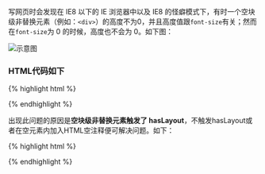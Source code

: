 ```yaml
---
layout: article
title: IE6、IE7 及 IE8 怪癖模式下空块级非替换元素高度不为 0
categories:
  - Front-end
tags:
  - CSS
  - hasLayout
  - 块级
  - 非替换元素
comments: true
---
```


写网页时会发现在 IE8 以下的 IE 浏览器中以及 IE8 的怪癖模式下，有时一个空块级非替换元素（例如：`<div>`）的高度不为0，并且高度值跟`font-size`有关；然而在`font-size`为 0 的时候，高度也不会为 0。如下图：

![示意图](http://pic.yupoo.com/ourai_v/BqNrKHd5/13vbap.jpg)

### HTML代码如下

{% highlight html %}
<style type="text/css">
  div {
    background-color: gold;
    zoom: 1;
    font-size: 0px;
    line-height: 0px;
    padding: 0;
  }
</style>

<div></div>
{% endhighlight %}

出现此问题的原因是**空块级非替换元素触发了 hasLayout**，不触发hasLayout或者在空元素内加入HTML空注释便可解决问题。如下：

{% highlight html %}
<div><!-- --></div>
{% endhighlight %}
